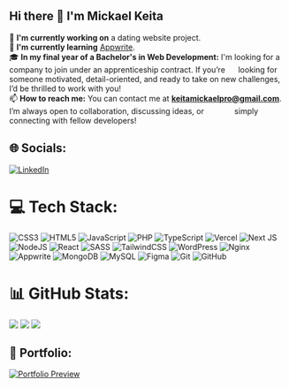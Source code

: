 ## Hi there 👋 I'm Mickael Keita
🔭 **I'm currently working on** a dating website project.<br>🌱 **I'm currently learning** [Appwrite](https://appwrite.io).<br>🎓 **In my final year of a Bachelor's in Web Development:** I'm looking for a company to join under an apprenticeship contract. If you’re &nbsp; &nbsp; &nbsp;looking for someone motivated, detail-oriented, and ready to take on new challenges, I’d be thrilled to work with you!<br>📫 **How to reach me:** You can contact me at **keitamickaelpro@gmail.com**. I’m always open to collaboration, discussing ideas, or &nbsp;  &nbsp; &nbsp; &nbsp; &nbsp;  &nbsp; &nbsp;simply connecting with fellow developers!


## 🌐 Socials:
[![LinkedIn](https://img.shields.io/badge/LinkedIn-%230077B5.svg?logo=linkedin&logoColor=white)](https://linkedin.com/in/https://www.linkedin.com/in/mickael-keita/) 

# 💻 Tech Stack:
![CSS3](https://img.shields.io/badge/css3-%231572B6.svg?style=for-the-badge&logo=css3&logoColor=white) ![HTML5](https://img.shields.io/badge/html5-%23E34F26.svg?style=for-the-badge&logo=html5&logoColor=white) ![JavaScript](https://img.shields.io/badge/javascript-%23323330.svg?style=for-the-badge&logo=javascript&logoColor=%23F7DF1E) ![PHP](https://img.shields.io/badge/php-%23777BB4.svg?style=for-the-badge&logo=php&logoColor=white) ![TypeScript](https://img.shields.io/badge/typescript-%23007ACC.svg?style=for-the-badge&logo=typescript&logoColor=white) ![Vercel](https://img.shields.io/badge/vercel-%23000000.svg?style=for-the-badge&logo=vercel&logoColor=white) ![Next JS](https://img.shields.io/badge/Next-black?style=for-the-badge&logo=next.js&logoColor=white) ![NodeJS](https://img.shields.io/badge/node.js-6DA55F?style=for-the-badge&logo=node.js&logoColor=white) ![React](https://img.shields.io/badge/react-%2320232a.svg?style=for-the-badge&logo=react&logoColor=%2361DAFB) ![SASS](https://img.shields.io/badge/SASS-hotpink.svg?style=for-the-badge&logo=SASS&logoColor=white) ![TailwindCSS](https://img.shields.io/badge/tailwindcss-%2338B2AC.svg?style=for-the-badge&logo=tailwind-css&logoColor=white) ![WordPress](https://img.shields.io/badge/WordPress-%23117AC9.svg?style=for-the-badge&logo=WordPress&logoColor=white) ![Nginx](https://img.shields.io/badge/nginx-%23009639.svg?style=for-the-badge&logo=nginx&logoColor=white) ![Appwrite](https://img.shields.io/badge/Appwrite-%23FD366E.svg?style=for-the-badge&logo=appwrite&logoColor=white) ![MongoDB](https://img.shields.io/badge/MongoDB-%234ea94b.svg?style=for-the-badge&logo=mongodb&logoColor=white) ![MySQL](https://img.shields.io/badge/mysql-4479A1.svg?style=for-the-badge&logo=mysql&logoColor=white) ![Figma](https://img.shields.io/badge/figma-%23F24E1E.svg?style=for-the-badge&logo=figma&logoColor=white) ![Git](https://img.shields.io/badge/git-%23F05033.svg?style=for-the-badge&logo=git&logoColor=white) ![GitHub](https://img.shields.io/badge/github-%23121011.svg?style=for-the-badge&logo=github&logoColor=white)
# 📊 GitHub Stats:
![](https://github-readme-stats.vercel.app/api?username=mickaelk98&theme=dark&hide_border=false&include_all_commits=false&count_private=false)
![](https://github-readme-streak-stats.herokuapp.com/?user=mickaelk98&theme=dark&hide_border=false)
![](https://github-readme-stats.vercel.app/api/top-langs/?username=mickaelk98&theme=dark&hide_border=false&include_all_commits=false&count_private=false&layout=compact)
## 🎨 Portfolio:
[![Portfolio Preview](https://cloud.appwrite.io/v1/storage/buckets/67228e5e0007218c4bb0/files/672de3ee002a5a1fb812/view?project=67228e4a003a88a33b31&project=67228e4a003a88a33b31&mode=admin)](https://www.mickael-keita.fr)

<!-- Proudly created with GPRM ( https://gprm.itsvg.in ) -->
